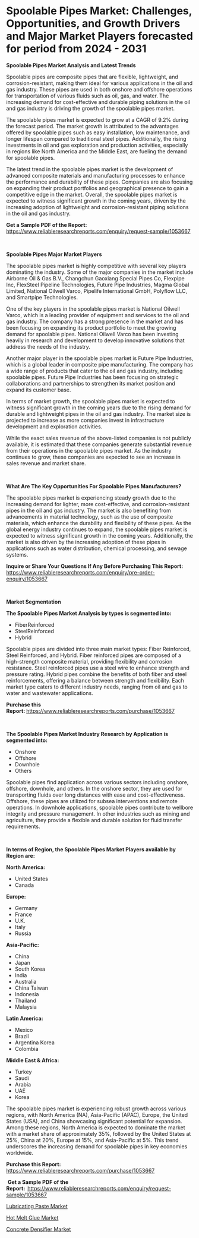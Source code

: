 <p><h1>Spoolable Pipes Market: Challenges, Opportunities, and Growth Drivers and Major Market Players forecasted for period from 2024 - 2031</h1></p><p><strong>Spoolable Pipes Market Analysis and Latest Trends</strong></p>
<p><p>Spoolable pipes are composite pipes that are flexible, lightweight, and corrosion-resistant, making them ideal for various applications in the oil and gas industry. These pipes are used in both onshore and offshore operations for transportation of various fluids such as oil, gas, and water. The increasing demand for cost-effective and durable piping solutions in the oil and gas industry is driving the growth of the spoolable pipes market.</p><p>The spoolable pipes market is expected to grow at a CAGR of 9.2% during the forecast period. The market growth is attributed to the advantages offered by spoolable pipes such as easy installation, low maintenance, and longer lifespan compared to traditional steel pipes. Additionally, the rising investments in oil and gas exploration and production activities, especially in regions like North America and the Middle East, are fueling the demand for spoolable pipes.</p><p>The latest trend in the spoolable pipes market is the development of advanced composite materials and manufacturing processes to enhance the performance and durability of these pipes. Companies are also focusing on expanding their product portfolios and geographical presence to gain a competitive edge in the market. Overall, the spoolable pipes market is expected to witness significant growth in the coming years, driven by the increasing adoption of lightweight and corrosion-resistant piping solutions in the oil and gas industry.</p></p>
<p><strong>Get a Sample PDF of the Report:&nbsp;</strong> <a href="https://www.reliableresearchreports.com/enquiry/request-sample/1053667">https://www.reliableresearchreports.com/enquiry/request-sample/1053667</a></p>
<p>&nbsp;</p>
<p><strong>Spoolable Pipes Major Market Players</strong></p>
<p><p>The spoolable pipes market is highly competitive with several key players dominating the industry. Some of the major companies in the market include Airborne Oil & Gas B.V., Changchun Gaoxiang Special Pipes Co, Flexpipe Inc, FlexSteel Pipeline Technologies, Future Pipe Industries, Magma Global Limited, National Oilwell Varco, Pipelife International GmbH, Polyflow LLC, and Smartpipe Technologies.</p><p>One of the key players in the spoolable pipes market is National Oilwell Varco, which is a leading provider of equipment and services to the oil and gas industry. The company has a strong presence in the market and has been focusing on expanding its product portfolio to meet the growing demand for spoolable pipes. National Oilwell Varco has been investing heavily in research and development to develop innovative solutions that address the needs of the industry.</p><p>Another major player in the spoolable pipes market is Future Pipe Industries, which is a global leader in composite pipe manufacturing. The company has a wide range of products that cater to the oil and gas industry, including spoolable pipes. Future Pipe Industries has been focusing on strategic collaborations and partnerships to strengthen its market position and expand its customer base.</p><p>In terms of market growth, the spoolable pipes market is expected to witness significant growth in the coming years due to the rising demand for durable and lightweight pipes in the oil and gas industry. The market size is projected to increase as more companies invest in infrastructure development and exploration activities.</p><p>While the exact sales revenue of the above-listed companies is not publicly available, it is estimated that these companies generate substantial revenue from their operations in the spoolable pipes market. As the industry continues to grow, these companies are expected to see an increase in sales revenue and market share.</p></p>
<p>&nbsp;</p>
<p><strong>What Are The Key Opportunities For Spoolable Pipes Manufacturers?</strong></p>
<p><p>The spoolable pipes market is experiencing steady growth due to the increasing demand for lighter, more cost-effective, and corrosion-resistant pipes in the oil and gas industry. The market is also benefiting from advancements in material technology, such as the use of composite materials, which enhance the durability and flexibility of these pipes. As the global energy industry continues to expand, the spoolable pipes market is expected to witness significant growth in the coming years. Additionally, the market is also driven by the increasing adoption of these pipes in applications such as water distribution, chemical processing, and sewage systems.</p></p>
<p><strong>Inquire or Share Your Questions If Any Before Purchasing This Report:</strong> <a href="https://www.reliableresearchreports.com/enquiry/pre-order-enquiry/1053667">https://www.reliableresearchreports.com/enquiry/pre-order-enquiry/1053667</a></p>
<p>&nbsp;</p>
<p><strong>Market Segmentation</strong></p>
<p><strong>The Spoolable Pipes Market Analysis by types is segmented into:</strong></p>
<p><ul><li>FiberReinforced</li><li>SteelReinforced</li><li>Hybrid</li></ul></p>
<p><p>Spoolable pipes are divided into three main market types: Fiber Reinforced, Steel Reinforced, and Hybrid. Fiber reinforced pipes are composed of a high-strength composite material, providing flexibility and corrosion resistance. Steel reinforced pipes use a steel wire to enhance strength and pressure rating. Hybrid pipes combine the benefits of both fiber and steel reinforcements, offering a balance between strength and flexibility. Each market type caters to different industry needs, ranging from oil and gas to water and wastewater applications.</p></p>
<p><strong>Purchase this Report:&nbsp;</strong><a href="https://www.reliableresearchreports.com/purchase/1053667">https://www.reliableresearchreports.com/purchase/1053667</a></p>
<p>&nbsp;</p>
<p><strong>The Spoolable Pipes Market Industry Research by Application is segmented into:</strong></p>
<p><ul><li>Onshore</li><li>Offshore</li><li>Downhole</li><li>Others</li></ul></p>
<p><p>Spoolable pipes find application across various sectors including onshore, offshore, downhole, and others. In the onshore sector, they are used for transporting fluids over long distances with ease and cost-effectiveness. Offshore, these pipes are utilized for subsea interventions and remote operations. In downhole applications, spoolable pipes contribute to wellbore integrity and pressure management. In other industries such as mining and agriculture, they provide a flexible and durable solution for fluid transfer requirements.</p></p>
<p>&nbsp;</p>
<p><strong>In terms of Region, the Spoolable Pipes Market Players available by Region are:</strong></p>
<p>
    <p> <strong> North America: </strong>
        <ul>
            <li>United States</li>
            <li>Canada</li>
        </ul>
        </p> 
    <p> <strong> Europe: </strong>
        <ul>
            <li>Germany</li>
            <li>France</li>
            <li>U.K.</li>
            <li>Italy</li>
            <li>Russia</li>
        </ul>
        </p> 
    <p> <strong> Asia-Pacific: </strong>
        <ul>
            <li>China</li>
            <li>Japan</li>
            <li>South Korea</li>
            <li>India</li>
            <li>Australia</li>
            <li>China Taiwan</li>
            <li>Indonesia</li>
            <li>Thailand</li>
            <li>Malaysia</li>
        </ul>
        </p> 
    <p> <strong> Latin America: </strong>
        <ul>
            <li>Mexico</li>
            <li>Brazil</li>
            <li>Argentina Korea</li>
            <li>Colombia</li>
        </ul>
        </p> 
    <p> <strong> Middle East & Africa: </strong>
        <ul>
            <li>Turkey</li>
            <li>Saudi</li>
            <li>Arabia</li>
            <li>UAE</li>
            <li>Korea</li>
        </ul>
    </p>
    </p>
<p><p>The spoolable pipes market is experiencing robust growth across various regions, with North America (NA), Asia-Pacific (APAC), Europe, the United States (USA), and China showcasing significant potential for expansion. Among these regions, North America is expected to dominate the market with a market share of approximately 35%, followed by the United States at 25%, China at 20%, Europe at 15%, and Asia-Pacific at 5%. This trend underscores the increasing demand for spoolable pipes in key economies worldwide.</p></p>
<p><strong>Purchase this Report: </strong><a href="https://www.reliableresearchreports.com/purchase/1053667">https://www.reliableresearchreports.com/purchase/1053667</a></p>
<p>&nbsp;<strong>Get a Sample PDF of the Report:&nbsp;&nbsp;</strong><a href="https://www.reliableresearchreports.com/enquiry/request-sample/1053667">https://www.reliableresearchreports.com/enquiry/request-sample/1053667</a></p>
<p><strong></strong></p>
<p><p><a href="https://github.com/jodemen/Market-Research-Report-List-1/blob/main/lubricating-paste-market.md">Lubricating Paste Market</a></p><p><a href="https://github.com/jj19131/Market-Research-Report-List-1/blob/main/hot-melt-glue-market.md">Hot Melt Glue Market</a></p><p><a href="https://github.com/Sarissaschmalingtr6fz2739/Market-Research-Report-List-1/blob/main/concrete-densifier-market.md">Concrete Densifier Market</a></p></p>